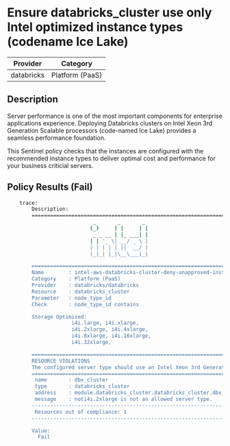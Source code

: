 # Ensure databricks_cluster use only Intel optimized instance types (codename Ice Lake)

| Provider            | Category                 |
|---------------------|--------------------------|
| databricks          | Platform (PaaS)          |

## Description

Server performance is one of the most important components for enterprise applications experience. Deploying Databricks clusters on Intel Xeon 3rd Generation Scalable processors (code-named Ice Lake) provides a seamless performance foundation.

This Sentinel policy checks that the instances are configured with the recommended instance types to deliver optimal cost and performance for your business criticial servers.

## Policy Results (Fail)

```bash
    trace:
        Description:
        ========================================================================
                            _       _       _
                           (_)     | |     | |
                            _ _ __ | |_ ___| |
                           | | '_ \| __/ _ \ |
                           | | | | | ||  __/ |
                           |_|_| |_|\__\___|_|

        ========================================================================
        Name        : intel-aws-databricks-cluster-deny-unapproved-instance-types.sentinel
        Category    : Platform (PaaS)
        Provider    : databricks/databricks
        Resource    : databricks_cluster
        Parameter   : node_type_id
        Check       : node_type_id contains

        Storage Optimized:
                     i4i.large, i4i.xlarge,
                     i4i.2xlarge, i4i.4xlarge,
                     i4i.8xlarge, i4i.16xlarge,
                     i4i.32xlarge,

        ========================================================================
        RESOURCE VIOLATIONS
        The configured server type should use an Intel Xeon 3rd Generation Scalable processor (code-named Ice Lake)
        ========================================================================
         name       : dbx_cluster
         type       : databricks_cluster
         address    : module.databricks_cluster.databricks_cluster.dbx_cluster
         message    : noti4i.2xlarge is not an allowed server type.
        ------------------------------------------------------------------------
         Resources out of compliance: 1
        ------------------------------------------------------------------------

        Value:
          Fail
```
